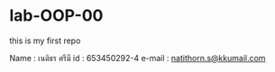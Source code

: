 # lab-OOP-00
this is my first repo


Name : เนติธร ศรีมี
id : 653450292-4
e-mail : natithorn.s@kkumail.com